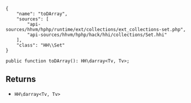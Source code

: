 ``` yamlmeta
{
    "name": "toDArray",
    "sources": [
        "api-sources/hhvm/hphp/runtime/ext/collections/ext_collections-set.php",
        "api-sources/hhvm/hphp/hack/hhi/collections/Set.hhi"
    ],
    "class": "HH\\Set"
}
```




``` Hack
public function toDArray(): HH\darray<Tv, Tv>;
```




## Returns




+ ` HH\darray<Tv, Tv> `
<!-- HHAPIDOC -->
